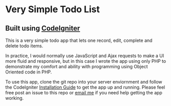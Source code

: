 # Very Simple Todo List 
## Built using [CodeIgniter](http://ellislab.com/codeigniter)

This is a very simple todo app that lets one record, edit, complete and delete todo items.

In practice, I would normally use JavaScript and Ajax requests to make a UI more fluid and responsive, but in this case I wrote the app using only PHP to demonstrate my comfort and ability with programming using Object Oriented code in PHP.

To use this app, clone the git repo into your server enviornment and follow the CodeIgniter [Installation Guide](http://ellislab.com/codeigniter/user-guide/installation/index.html) to get the app up and running.  Please feel free post an issue to this repo or [email me](mailto:mr.carmody@gmail.com) if you need help getting the app working.
